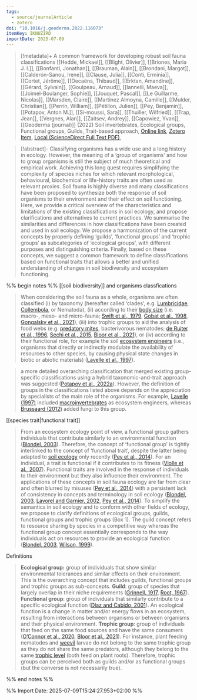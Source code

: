 ```yaml
---
tags:
  - source/journalArticle
  - zotero
doi: "10.1016/j.geoderma.2022.116073"
itemKey: IKNUZIRD
importDate: 2025-07-09
---
```

>[!metadata]+
> A common framework for developing robust soil fauna classifications
> [[Hedde, Mickael]], [[Blight, Olivier]], [[Briones, Maria J. I.]], [[Bonfanti, Jonathan]], [[Brauman, Alain]], [[Brondani, Margot]], [[Calderón-Sanou, Irene]], [[Clause, Julia]], [[Conti, Erminia]], [[Cortet, Jérôme]], [[Decaëns, Thibaud]], [[Erktan, Amandine]], [[Gérard, Sylvain]], [[Goulpeau, Arnaud]], [[Iannelli, Maeva]], [[Joimel-Boulanger, Sophie]], [[Jouquet, Pascal]], [[Le Guillarme, Nicolas]], [[Marsden, Claire]], [[Martinez Almoyna, Camille]], [[Mulder, Christian]], [[Perrin, William]], [[Pétillon, Julien]], [[Pey, Benjamin]], [[Potapov, Anton M.]], [[Si-moussi, Sara]], [[Thuiller, Wilfried]], [[Trap, Jean]], [[Vergnes, Alan]], [[Zaitsev, Andrey]], [[Capowiez, Yvan]], 
> [[Geoderma (journal)]] (2022)
> Soil invertebrates, Ecological groups, Functional groups, Guilds, Trait-based approach, 
> [Online link](https://www.sciencedirect.com/science/article/pii/S0016706122003809), [Zotero Item](zotero://select/library/items/IKNUZIRD), [Local (ScienceDirect Full Text PDF)](file://C:/Users/aburg/Documents/references/zotero/storage/4V878ZRW/Hedde2022_commonframework.pdf), 

>[!abstract]-
>Classifying organisms has a wide use and a long history in ecology. However, the meaning of a ‘group of organisms’ and how to group organisms is still the subject of much theoretical and empirical work. Achieving this long quest requires simplifying the complexity of species niches for which relevant morphological, behavioural, biochemical or life-history traits are often used as relevant proxies. Soil fauna is highly diverse and many classifications have been proposed to synthesize both the response of soil organisms to their environment and their effect on soil functioning. Here, we provide a critical overview of the characteristics and limitations of the existing classifications in soil ecology, and propose clarifications and alternatives to current practices. We summarise the similarities and differences in how classifications have been created and used in soil ecology. We propose a harmonization of the current concepts by properly defining ‘guilds’, ‘functional groups’ and ‘trophic groups’ as subcategories of ‘ecological groups’, with different purposes and distinguishing criteria. Finally, based on these concepts, we suggest a common framework to define classifications based on functional traits that allows a better and unified understanding of changes in soil biodiversity and ecosystem functioning.

%% begin notes %%
[[soil biodiversity]] and organisms classfications
> When considering the soil fauna as a whole, organisms are often classified (i) by taxonomy (hereafter called ‘clades’, e.g. [Lumbricidae](https://www.sciencedirect.com/topics/agricultural-and-biological-sciences/lumbricidae "Learn more about Lumbricidae from ScienceDirect's AI-generated Topic Pages"), [Collembola](https://www.sciencedirect.com/topics/agricultural-and-biological-sciences/collembola "Learn more about Collembola from ScienceDirect's AI-generated Topic Pages"), or Nematoda), (ii) according to their [body size](https://www.sciencedirect.com/topics/agricultural-and-biological-sciences/body-size "Learn more about body size from ScienceDirect's AI-generated Topic Pages") (i.e. macro-, meso- and micro-fauna; [Swift et al., 1979](https://www.sciencedirect.com/science/article/pii/S0016706122003809#b0860), [Gobat et al., 1998](https://www.sciencedirect.com/science/article/pii/S0016706122003809#b0345), [Gongalsky et al., 2021](https://www.sciencedirect.com/science/article/pii/S0016706122003809#b0355)), (iii) into trophic groups to aid the analysis of food webs (e.g. [predatory mites](https://www.sciencedirect.com/topics/agricultural-and-biological-sciences/predatory-mites "Learn more about predatory mites from ScienceDirect's AI-generated Topic Pages"), bacterivorous nematodes; [de Ruiter et al., 1996](https://www.sciencedirect.com/science/article/pii/S0016706122003809#b0215), [Sechi et al., 2015](https://www.sciencedirect.com/science/article/pii/S0016706122003809#b0810), [Bloor et al., 2021](https://www.sciencedirect.com/science/article/pii/S0016706122003809#b0060)), or (iv) according to their functional role, for example the soil [ecosystem engineers](https://www.sciencedirect.com/topics/agricultural-and-biological-sciences/ecosystem-engineers "Learn more about ecosystem engineers from ScienceDirect's AI-generated Topic Pages") (i.e., organisms that directly or indirectly modulate the availability of resources to other species, by causing physical state changes in biotic or abiotic materials) ([Lavelle et al., 1997](https://www.sciencedirect.com/science/article/pii/S0016706122003809#b0560)).

> a more detailed overarching classification that merged existing group-specific classifications using a hybrid taxonomic-and-trait approach was suggested ([Potapov et al., 2022a](https://www.sciencedirect.com/science/article/pii/S0016706122003809#b0745)). However, the definition of groups in the classifications listed above depends on the appreciation by specialists of the main role of the organisms. For example, [Lavelle (1997)](https://www.sciencedirect.com/science/article/pii/S0016706122003809#b0555) included [macroinvertebrates](https://www.sciencedirect.com/topics/agricultural-and-biological-sciences/macroinvertebrate "Learn more about macroinvertebrates from ScienceDirect's AI-generated Topic Pages") as ecosystem engineers, whereas [Brussaard (2012)](https://www.sciencedirect.com/science/article/pii/S0016706122003809#b0140) added fungi to this group.


[[species trait|functional trait]]
> From an ecosystem ecology point of view, a functional group gathers individuals that contribute similarly to an environmental function ([Blondel, 2003](https://www.sciencedirect.com/science/article/pii/S0016706122003809#b0055)). Therefore, the concept of ‘functional group’ is tightly interlinked to the concept of ‘functional trait’, despite the latter being adapted to [soil ecology](https://www.sciencedirect.com/topics/agricultural-and-biological-sciences/soil-ecology "Learn more about soil ecology from ScienceDirect's AI-generated Topic Pages") only recently ([Pey et al., 2014](https://www.sciencedirect.com/science/article/pii/S0016706122003809#b0705)). For an individual, a trait is functional if it contributes to its fitness ([Violle et al., 2007](https://www.sciencedirect.com/science/article/pii/S0016706122003809#b0890)). Functional traits are involved in the response of individuals to their environment but they also influence their environment. The applications of these concepts in soil fauna ecology are far from clear and often blurred by misuses ([Pey et al., 2014](https://www.sciencedirect.com/science/article/pii/S0016706122003809#b0705)) with a persistent lack of consistency in concepts and terminology in soil ecology ([Blondel, 2003](https://www.sciencedirect.com/science/article/pii/S0016706122003809#b0055), [Lavorel and Garnier, 2002](https://www.sciencedirect.com/science/article/pii/S0016706122003809#b0575), [Pey et al., 2014](https://www.sciencedirect.com/science/article/pii/S0016706122003809#b0705)). To simplify the semantics in soil ecology and to conform with other fields of ecology, we propose to clarify definitions of ecological groups, guilds, functional groups and trophic groups (Box 1). The guild concept refers to resource sharing by species in a competitive way whereas the functional group concept essentially corresponds to the way individuals act on resources to provide an ecological function ([Blondel, 2003](https://www.sciencedirect.com/science/article/pii/S0016706122003809#b0055), [Wilson, 1999](https://www.sciencedirect.com/science/article/pii/S0016706122003809#b0915)).

Definitions
> **Ecological group:** group of individuals that show similar environmental tolerances and similar effects on their environment. This is the overarching concept that includes guilds, functional groups and trophic groups as sub-concepts.
> **Guild**: group of species that largely overlap in their niche requirements ([Grinnell, 1917](https://www.sciencedirect.com/science/article/pii/S0016706122003809#b0390), [Root, 1967](https://www.sciencedirect.com/science/article/pii/S0016706122003809#b0765)).
> **Functional group**: group of individuals that similarly contribute to a specific ecological function ([Dı́az and Cabido, 2001](https://www.sciencedirect.com/science/article/pii/S0016706122003809#b0235)). An ecological function is a change in matter and/or energy flows in an ecosystem, resulting from interactions between organisms or between organisms and their physical environment.
> **Trophic group**: group of individuals that feed on the same food sources and have the same consumers ([O’Connor et al., 2020](https://www.sciencedirect.com/science/article/pii/S0016706122003809#b0660), [Bloor et al., 2021](https://www.sciencedirect.com/science/article/pii/S0016706122003809#b0060)). For instance, plant feeding nematodes and [weevil](https://www.sciencedirect.com/topics/agricultural-and-biological-sciences/weevil "Learn more about weevil from ScienceDirect's AI-generated Topic Pages") larvae do not belong to the same trophic group as they do not share the same predators, although they belong to the same [trophic level](https://www.sciencedirect.com/topics/agricultural-and-biological-sciences/trophic-level "Learn more about trophic level from ScienceDirect's AI-generated Topic Pages") (both feed on plant roots). Therefore, trophic groups can be perceived both as guilds and/or as functional groups (but the converse is not necessarily true).

%% end notes %%

%% Import Date: 2025-07-09T15:24:27.953+02:00 %%
